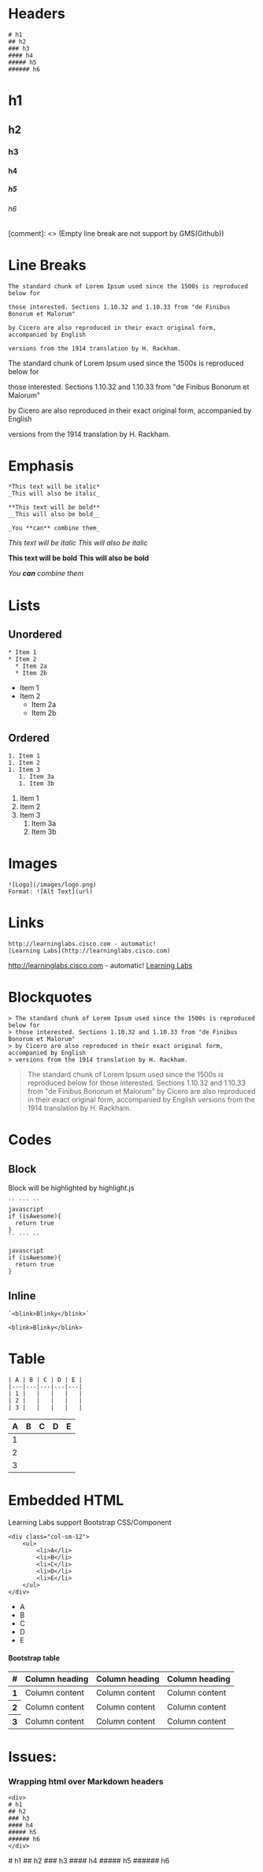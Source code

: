 # Headers

```
# h1
## h2
### h3
#### h4
##### h5
###### h6
```

# h1
## h2
### h3
#### h4
##### h5
###### h6
[comment]: <> (Empty line break are not support by GMS(Github))



# Line Breaks

```
The standard chunk of Lorem Ipsum used since the 1500s is reproduced below for 

those interested. Sections 1.10.32 and 1.10.33 from "de Finibus Bonorum et Malorum" 

by Cicero are also reproduced in their exact original form, accompanied by English 

versions from the 1914 translation by H. Rackham.
```

The standard chunk of Lorem Ipsum used since the 1500s is reproduced below for 

those interested. Sections 1.10.32 and 1.10.33 from "de Finibus Bonorum et Malorum" 

by Cicero are also reproduced in their exact original form, accompanied by English 

versions from the 1914 translation by H. Rackham.




# Emphasis
```
*This text will be italic*
_This will also be italic_

**This text will be bold**
__This will also be bold__

_You **can** combine them_
```

*This text will be italic*
_This will also be italic_

**This text will be bold**
__This will also be bold__

_You **can** combine them_




# Lists

## Unordered

```
* Item 1
* Item 2
  * Item 2a
  * Item 2b
```

* Item 1
* Item 2
  * Item 2a
  * Item 2b

## Ordered

```
1. Item 1
1. Item 2
1. Item 3
   1. Item 3a
   1. Item 3b
```

1. Item 1
1. Item 2
1. Item 3
   1. Item 3a
   1. Item 3b



   
# Images

```
![Logo](/images/logo.png)
Format: ![Alt Text](url)
```



# Links

```
http://learninglabs.cisco.com - automatic!
[Learning Labs](http://learninglabs.cisco.com)
```
http://learninglabs.cisco.com - automatic!
[Learning Labs](http://learninglabs.cisco.com)



# Blockquotes

```
> The standard chunk of Lorem Ipsum used since the 1500s is reproduced below for 
> those interested. Sections 1.10.32 and 1.10.33 from "de Finibus Bonorum et Malorum" 
> by Cicero are also reproduced in their exact original form, accompanied by English 
> versions from the 1914 translation by H. Rackham.
```

> The standard chunk of Lorem Ipsum used since the 1500s is reproduced below for 
> those interested. Sections 1.10.32 and 1.10.33 from "de Finibus Bonorum et Malorum" 
> by Cicero are also reproduced in their exact original form, accompanied by English 
> versions from the 1914 translation by H. Rackham.




# Codes

## Block 

Block will be highlighted by highlight.js

```
`` ``` ``
javascript
if (isAwesome){
  return true
}
`` ``` ``
```

```
javascript
if (isAwesome){
  return true
}
```

## Inline

```
`<blink>Blinky</blink>`
```

`<blink>Blinky</blink>`




# Table

```
| A | B | C | D | E |
|---|---|---|---|---|
| 1 |   |   |   |   |
| 2 |   |   |   |   |
| 3 |   |   |   |   |
```

| A | B | C | D | E |
|---|---|---|---|---|
| 1 |   |   |   |   |
| 2 |   |   |   |   |
| 3 |   |   |   |   |



# Embedded HTML

Learning Labs support Bootstrap CSS/Component

```
<div class="col-sm-12">
	<ul>
		<li>A</li>
		<li>B</li>
		<li>C</li>
		<li>D</li>
		<li>E</li>
	</ul>
</div>
```

<div class="col-sm-12">
	<ul>
		<li>A</li>
		<li>B</li>
		<li>C</li>
		<li>D</li>
		<li>E</li>
	</ul>
</div>

#### Bootstrap table
<table class="table table-border table-hover"> 
	<thead> 
		<tr> <th>#</th> 
		<th>Column heading</th> 
		<th>Column heading</th> 
		<th>Column heading</th> </tr> 
	</thead> 
	<tbody> 
		<tr class="active"> 
			<th scope="row">1</th> 
			<td>Column content</td> 
			<td>Column content</td> 
			<td>Column content</td> 
		</tr> 
		<tr> 
			<th scope="row">2</th> 
			<td>Column content</td> 
			<td>Column content</td> 
			<td>Column content</td> 
		</tr> 
		<tr class="success"> 
			<th scope="row">3</th> 
			<td>Column content</td> 
			<td>Column content</td> 
			<td>Column content</td> 
		</tr> 
	</tbody>
</table>


# Issues:

### Wrapping html over Markdown headers

```
<div>
# h1
## h2
### h3
#### h4
##### h5
###### h6
</div>

```

<div>
# h1
## h2
### h3
#### h4
##### h5
###### h6
</div>
